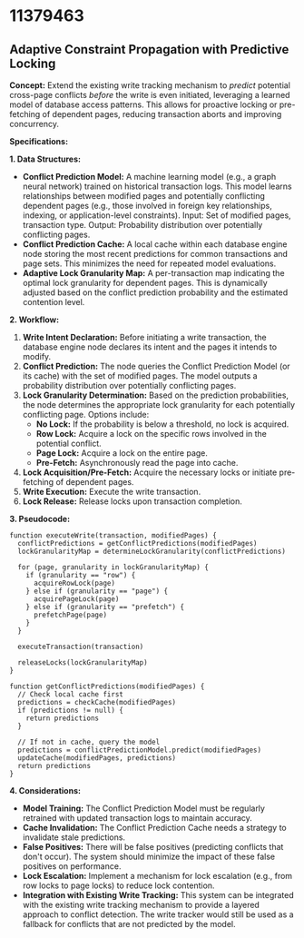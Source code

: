 # 11379463

## Adaptive Constraint Propagation with Predictive Locking

**Concept:** Extend the existing write tracking mechanism to *predict* potential cross-page conflicts *before* the write is even initiated, leveraging a learned model of database access patterns. This allows for proactive locking or pre-fetching of dependent pages, reducing transaction aborts and improving concurrency.

**Specifications:**

**1. Data Structures:**

*   **Conflict Prediction Model:** A machine learning model (e.g., a graph neural network) trained on historical transaction logs. This model learns relationships between modified pages and potentially conflicting dependent pages (e.g., those involved in foreign key relationships, indexing, or application-level constraints). Input: Set of modified pages, transaction type. Output: Probability distribution over potentially conflicting pages.
*   **Conflict Prediction Cache:** A local cache within each database engine node storing the most recent predictions for common transactions and page sets. This minimizes the need for repeated model evaluations.
*   **Adaptive Lock Granularity Map:** A per-transaction map indicating the optimal lock granularity for dependent pages. This is dynamically adjusted based on the conflict prediction probability and the estimated contention level.

**2. Workflow:**

1.  **Write Intent Declaration:** Before initiating a write transaction, the database engine node declares its intent and the pages it intends to modify.
2.  **Conflict Prediction:** The node queries the Conflict Prediction Model (or its cache) with the set of modified pages. The model outputs a probability distribution over potentially conflicting pages.
3.  **Lock Granularity Determination:** Based on the prediction probabilities, the node determines the appropriate lock granularity for each potentially conflicting page. Options include:
    *   **No Lock:** If the probability is below a threshold, no lock is acquired.
    *   **Row Lock:** Acquire a lock on the specific rows involved in the potential conflict.
    *   **Page Lock:** Acquire a lock on the entire page.
    *   **Pre-Fetch:** Asynchronously read the page into cache.
4.  **Lock Acquisition/Pre-Fetch:** Acquire the necessary locks or initiate pre-fetching of dependent pages.
5.  **Write Execution:** Execute the write transaction.
6.  **Lock Release:** Release locks upon transaction completion.

**3. Pseudocode:**

```
function executeWrite(transaction, modifiedPages) {
  conflictPredictions = getConflictPredictions(modifiedPages)
  lockGranularityMap = determineLockGranularity(conflictPredictions)

  for (page, granularity in lockGranularityMap) {
    if (granularity == "row") {
      acquireRowLock(page)
    } else if (granularity == "page") {
      acquirePageLock(page)
    } else if (granularity == "prefetch") {
      prefetchPage(page)
    }
  }

  executeTransaction(transaction)

  releaseLocks(lockGranularityMap)
}

function getConflictPredictions(modifiedPages) {
  // Check local cache first
  predictions = checkCache(modifiedPages)
  if (predictions != null) {
    return predictions
  }

  // If not in cache, query the model
  predictions = conflictPredictionModel.predict(modifiedPages)
  updateCache(modifiedPages, predictions)
  return predictions
}
```

**4.  Considerations:**

*   **Model Training:** The Conflict Prediction Model must be regularly retrained with updated transaction logs to maintain accuracy.
*   **Cache Invalidation:** The Conflict Prediction Cache needs a strategy to invalidate stale predictions.
*   **False Positives:** There will be false positives (predicting conflicts that don't occur). The system should minimize the impact of these false positives on performance.
*   **Lock Escalation:** Implement a mechanism for lock escalation (e.g., from row locks to page locks) to reduce lock contention.
*   **Integration with Existing Write Tracking:** This system can be integrated with the existing write tracking mechanism to provide a layered approach to conflict detection. The write tracker would still be used as a fallback for conflicts that are not predicted by the model.